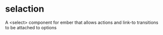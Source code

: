 selaction
=========

A &lt;select> component for ember that allows actions and link-to transitions to be attached to options
